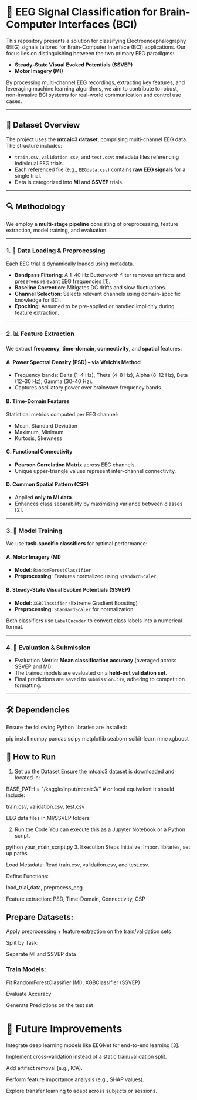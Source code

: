 # 🧠 EEG Signal Classification for Brain-Computer Interfaces (BCI)

This repository presents a solution for classifying Electroencephalography (EEG) signals tailored for Brain-Computer Interface (BCI) applications. Our focus lies on distinguishing between the two primary EEG paradigms:

- **Steady-State Visual Evoked Potentials (SSVEP)**
- **Motor Imagery (MI)**

By processing multi-channel EEG recordings, extracting key features, and leveraging machine learning algorithms, we aim to contribute to robust, non-invasive BCI systems for real-world communication and control use cases.

---

## 📁 Dataset Overview

The project uses the **mtcaic3 dataset**, comprising multi-channel EEG data. The structure includes:

- `train.csv`, `validation.csv`, and `test.csv`: metadata files referencing individual EEG trials.
- Each referenced file (e.g., `EEGdata.csv`) contains **raw EEG signals** for a single trial.
- Data is categorized into **MI** and **SSVEP** trials.

---

## 🔍 Methodology

We employ a **multi-stage pipeline** consisting of preprocessing, feature extraction, model training, and evaluation.

---

### 1. 🧹 Data Loading & Preprocessing

Each EEG trial is dynamically loaded using metadata.

- **Bandpass Filtering**: A 1–40 Hz Butterworth filter removes artifacts and preserves relevant EEG frequencies [1].
- **Baseline Correction**: Mitigates DC drifts and slow fluctuations.
- **Channel Selection**: Selects relevant channels using domain-specific knowledge for BCI.
- **Epoching**: Assumed to be pre-applied or handled implicitly during feature extraction.

---

### 2. 📊 Feature Extraction

We extract **frequency**, **time-domain**, **connectivity**, and **spatial** features:

#### A. Power Spectral Density (PSD) – via Welch’s Method

- Frequency bands: Delta (1–4 Hz), Theta (4–8 Hz), Alpha (8–12 Hz), Beta (12–30 Hz), Gamma (30–40 Hz).
- Captures oscillatory power over brainwave frequency bands.

#### B. Time-Domain Features

Statistical metrics computed per EEG channel:
- Mean, Standard Deviation
- Maximum, Minimum
- Kurtosis, Skewness

#### C. Functional Connectivity

- **Pearson Correlation Matrix** across EEG channels.
- Unique upper-triangle values represent inter-channel connectivity.

#### D. Common Spatial Pattern (CSP)

- Applied **only to MI data**.
- Enhances class separability by maximizing variance between classes [2].

---

### 3. 🤖 Model Training

We use **task-specific classifiers** for optimal performance:

#### A. Motor Imagery (MI)

- **Model**: `RandomForestClassifier`
- **Preprocessing**: Features normalized using `StandardScaler`

#### B. Steady-State Visual Evoked Potentials (SSVEP)

- **Model**: `XGBClassifier` (Extreme Gradient Boosting)
- **Preprocessing**: `StandardScaler` for normalization

Both classifiers use `LabelEncoder` to convert class labels into a numerical format.

---

### 4. 🧪 Evaluation & Submission

- Evaluation Metric: **Mean classification accuracy** (averaged across SSVEP and MI).
- The trained models are evaluated on a **held-out validation set**.
- Final predictions are saved to `submission.csv`, adhering to competition formatting.

---

## 🛠️ Dependencies

Ensure the following Python libraries are installed:


pip install numpy pandas scipy matplotlib seaborn scikit-learn mne xgboost


## 🚀 How to Run
1. Set up the Dataset
Ensure the mtcaic3 dataset is downloaded and located in:

BASE_PATH = "/kaggle/input/mtcaic3/"  # or local equivalent
It should include:

train.csv, validation.csv, test.csv

EEG data files in MI/SSVEP folders

2. Run the Code
You can execute this as a Jupyter Notebook or a Python script.

python your_main_script.py
3. Execution Steps
Initialize: Import libraries, set up paths.

Load Metadata: Read train.csv, validation.csv, and test.csv.

Define Functions:

load_trial_data, preprocess_eeg

Feature extraction: PSD, Time-Domain, Connectivity, CSP

## Prepare Datasets:

Apply preprocessing + feature extraction on the train/validation sets

Split by Task:

Separate MI and SSVEP data

### Train Models:

Fit RandomForestClassifier (MI), XGBClassifier (SSVEP)

Evaluate Accuracy

Generate Predictions on the test set



#  🧠 Future Improvements
Integrate deep learning models like EEGNet for end-to-end learning [3].

Implement cross-validation instead of a static train/validation split.

Add artifact removal (e.g., ICA).

Perform feature importance analysis (e.g., SHAP values).

Explore transfer learning to adapt across subjects or sessions.

